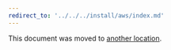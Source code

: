 ```yaml
---
redirect_to: '../../../install/aws/index.md'
---
```


This document was moved to [another location](../../../install/aws/index.md).

<!-- This redirect file can be deleted after February 1, 2021. -->
<!-- Before deletion, see: https://docs.gitlab.com/ee/development/documentation/#move-or-rename-a-page -->
